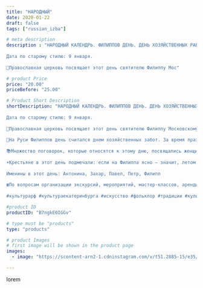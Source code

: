```yaml
---
title: "НАРОДНЫЙ"
date: 2020-01-22
draft: false
tags: ["russian_izba"]

# meta description
description : "НАРОДНЫЙ КАЛЕНДРЬ. ФИЛИППОВ ДЕНЬ. ДЕНЬ ХОЗЯЙСТВЕННЫХ РАБОТ.
⠀
Дата по старому стилю: 9 января.
⠀
💬Православная церковь посвящает этот день святителю Филиппу Мос"

# product Price
price: "20.00"
priceBefore: "25.00"

# Product Short Description
shortDescription: "НАРОДНЫЙ КАЛЕНДРЬ. ФИЛИППОВ ДЕНЬ. ДЕНЬ ХОЗЯЙСТВЕННЫХ РАБОТ.
⠀
Дата по старому стилю: 9 января.
⠀
💬Православная церковь посвящает этот день святителю Филиппу Московскому. Митрополит Филипп жил во времена Ивана Грозного и был известен как обличитель опричнины.
⠀
🔸На Руси Филиппов день считался днем хозяйственных забот. За время праздников таких дел обычно накапливалось множество, и люди старались привести в порядок и свой дом, и себя. В этот день было принято затевать приборку, стирку, а также ходить в баню. Это называлось «смывать Святки».
⠀
📚Множество поговорок, которые относятся к этому дню, посвящались женщинам, на долю которых выпадали основные хлопоты: «Дом хозяйкой стоит»; «Добрая хозяйка дороже золота»; «Не та хороша хозяйка, что красно говорит, а та, которая вкусно щи варит».
⠀
☀Крестьяне в этот день подмечали: если на Филиппа ясно — значит, летом будет хороший урожай. Если скот, выпущенный во двор, стремился обратно в стойло, это предвещало холод и снег.
⠀
Именины в этот день: Антонина, Захар, Павел, Петр, Филипп
⠀
☎По вопросам организации экскурсий, мероприятий, мастер-классов, аренды экспонатов и костюмов звоните по номеру: 8 965 535 00 95
⠀
#культурарф #культураекатеринбурга #искусство #фольклор #традиции #культура #этностиль #этнос #традиционнаяодежда #национальнаяодежда #Россия #народныйкостюм #этнография #народныйкалендарь"

#product ID
productID: "B7ngkE0IGGv"

# type must be "products"
type: "products"

# product Images
# first image will be shown in the product page
images:
  - image: "https://scontent-arn2-1.cdninstagram.com/v/t51.2885-15/e35/83507900_176677073543835_6383578045879775735_n.jpg?_nc_ht=scontent-arn2-1.cdninstagram.com&_nc_cat=103&_nc_ohc=lHl6dG99604AX-hAfXV&se=8&tp=1&oh=9ee11249197df9ed0ad9c74c4a8c18d7&oe=604F6DC1&ig_cache_key=MjIyNjg5MTc1NzMxNzAyMjEyNw%3D%3D.2"

---
```

lorem

